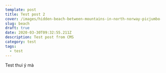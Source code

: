 ```yaml
---
template: post
title: Test post 2
cover: /images/hidden-beach-between-mountains-in-north-norway-picjumbo-com.jpg
slug: beach
draft: true
date: 2020-03-30T09:32:55.211Z
description: Test post from CMS
category: test
tags:
  - test
---
```

Test thui ý mà